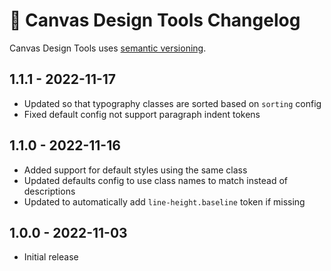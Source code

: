 # 📅 Canvas Design Tools Changelog

Canvas Design Tools uses [semantic versioning](https://semver.org/).

## 1.1.1 - 2022-11-17

* Updated so that typography classes are sorted based on `sorting` config
* Fixed default config not support paragraph indent tokens

## 1.1.0 - 2022-11-16

* Added support for default styles using the same class
* Updated defaults config to use class names to match instead of descriptions
* Updated to automatically add `line-height.baseline` token if missing

## 1.0.0 - 2022-11-03

* Initial release
